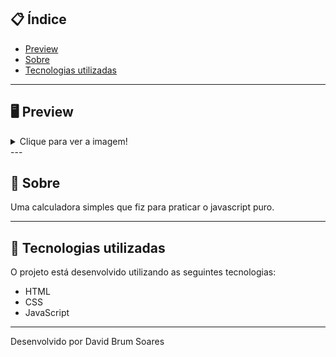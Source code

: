 ## 📋 Índice

- [Preview](#-Preview)
- [Sobre](#-Sobre)
- [Tecnologias utilizadas](#-Tecnologias-utilizadas)


---

## 🖥 Preview 

<details>
  <summary>Clique para ver a imagem!</summary>
  
  ![](/images/calculator.png)
  
</details>
---

## 📖 Sobre 

Uma calculadora simples que fiz para praticar o javascript puro.

--- 

## 🚀 Tecnologias utilizadas

O projeto está desenvolvido utilizando as seguintes tecnologias:

- HTML
- CSS
- JavaScript

--- 

Desenvolvido por David Brum Soares
